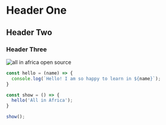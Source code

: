 # Header One
## Header Two
### Header Three

![all in africa open source](https://pbs.twimg.com/media/GK4fzzJXkAAoAp5.jpg:large)


```js
const hello = (name) => {
  console.log(`Hello! I am so happy to learn in ${name}`);
}

const show = () => {
  hello('All in Africa');
}

show();

```
